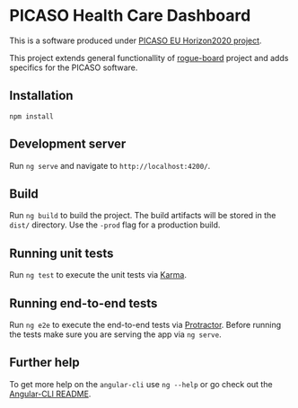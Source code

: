 # PICASO Health Care Dashboard 

This is a software produced under [PICASO EU Horizon2020 project](http://www.picaso-project.eu/). 

This project extends general functionallity of [rogue-board](https://github.com/webcc/rogue-board) project and adds specifics for the PICASO software. 

## Installation

```
npm install
```

## Development server

Run `ng serve` and navigate to `http://localhost:4200/`.

## Build

Run `ng build` to build the project. The build artifacts will be stored in the `dist/` directory. Use the `-prod` flag for a production build.

## Running unit tests

Run `ng test` to execute the unit tests via [Karma](https://karma-runner.github.io).

## Running end-to-end tests

Run `ng e2e` to execute the end-to-end tests via [Protractor](http://www.protractortest.org/).
Before running the tests make sure you are serving the app via `ng serve`.

## Further help

To get more help on the `angular-cli` use `ng --help` or go check out the [Angular-CLI README](https://github.com/angular/angular-cli/blob/master/README.md).
